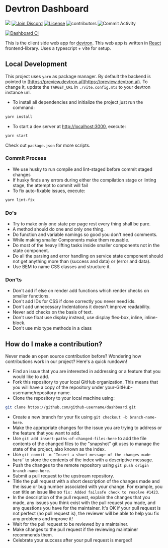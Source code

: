 # Devtron Dashboard

<p align="start">
<a href="https://github.com/devtron-labs/devtron/releases"><img src="https://img.shields.io/github/v/release/devtron-labs/devtron"></a>
<a href="https://discord.gg/jsRG5qx2gp"><img src="https://img.shields.io/discord/687207715902193673?logo=discord&label=Discord&color=5865F2&logoColor=white" alt="Join Discord"></a>
<a href="./LICENSE"><img src="https://img.shields.io/badge/License-Apache%202.0-blue.svg" alt="License"></a>
<img src="https://img.shields.io/github/contributors/devtron-labs/dashboard" alt="contributors">
<img src="https://img.shields.io/github/commit-activity/m/devtron-labs/devtron" alt="Commit Activity">
</p>

[![Dashboard CI](https://github.com/devtron-labs/dashboard/actions/workflows/ci.yml/badge.svg)](https://github.com/devtron-labs/dashboard/actions/workflows/ci.yml)

This is the client side web app for [devtron](https://github.com/devtron-labs/devtron).
This web app is written in [React](https://react.dev/) frontend-library. Uses a typescript + vite for setup.

## Local Development

This project uses `yarn` as package manager. By default the backend is pointed to [https://preview.devtron.ai](https://preview.devtron.ai). To change it, update the `TARGET_URL` in `./vite.config.mts` to your devtron instance url.

- To install all dependencies and initialize the project just run the command:

```bash
yarn install
```

- To start a dev server at [http://localhost:3000](http://localhost:3000), execute:

```bash
yarn start
```

Check out `package.json` for more scripts.

### Commit Process

- We use husky to run compile and lint-staged before commit staged changes
- If husky finds any errors during either the compilation stage or linting stage, the attempt to commit will fail
- To fix auto-fixable issues, execute:

```bash
yarn lint-fix
```

### Do's

- Try to make only one state per page rest every thing shall be pure.
- A method should do one and only one thing.
- Do function and variable namings so good you don't need comments.
- While making smaller Components make them reusable.
- Do most of the heavy lifting tasks inside smaller components not in the state component.
- Do all the parsing and error handling on service state component should not get anything more than (success and data) or (error and data).
- Use BEM to name CSS classes and structure it.

### Don'ts

- Don't add if else on render add functions which render checks on smaller functions.
- Don't add IDs for CSS if done correctly you never need ids.
- Don't add unnecessary Indentations it doesn't improve readability.
- Never add checks on the basis of text.
- Don't use float use display instead, use display flex-box, inline, inline-block.
- Don't use mix type methods in a class

## How do I make a contribution?

Never made an open source contribution before? Wondering how contributions work in our project? Here's a quick rundown!

- Find an issue that you are interested in addressing or a feature that you would like to add.
- Fork this repository to your local GitHub organization. This means that you will have a copy of the repository under your-GitHub-username/repository-name.
- Clone the repository to your local machine using:

```bash
git clone https://github.com/github-username/dashboard.git
```

- Create a new branch for your fix using `git checkout -b branch-name-here`.
- Make the appropriate changes for the issue you are trying to address or the feature that you want to add.
- Use `git add insert-paths-of-changed-files-here` to add the file contents of the changed files to the "snapshot" git uses to manage the state of the project, also known as the index.
- Use `git commit -m ‘Insert a short message of the changes made here’` to store the contents of the index with a descriptive message.
- Push the changes to the remote repository using `git push origin branch-name-here`.
- Submit a pull request to the upstream repository.
- Title the pull request with a short description of the changes made and the issue or bug number associated with your change. For example, you can title an issue like so `fix: Added failsafe check to resolve #1423`.
- In the description of the pull request, explain the changes that you made, any issues you think exist with the pull request you made, and any questions you have for the maintainer. It's OK if your pull request is not perfect (no pull request is), the reviewer will be able to help you fix any problems and improve it!
- Wait for the pull request to be reviewed by a maintainer.
- Make changes to the pull request if the reviewing maintainer recommends them.
- Celebrate your success after your pull request is merged!
